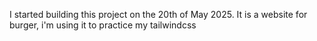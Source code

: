 I started building this project on the 20th of May 2025.
It is a website for burger, i'm using it to practice my tailwindcss
